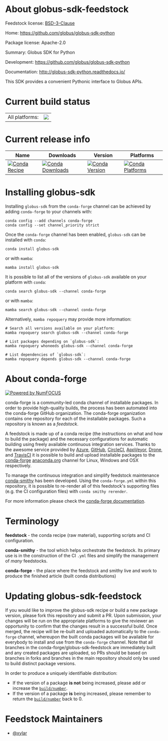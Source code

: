 About globus-sdk-feedstock
==========================

Feedstock license: [BSD-3-Clause](https://github.com/conda-forge/globus-sdk-feedstock/blob/main/LICENSE.txt)

Home: https://github.com/globus/globus-sdk-python

Package license: Apache-2.0

Summary: Globus SDK for Python

Development: https://github.com/globus/globus-sdk-python

Documentation: http://globus-sdk-python.readthedocs.io/

This SDK provides a convenient Pythonic interface to Globus APIs.

Current build status
====================


<table><tr><td>All platforms:</td>
    <td>
      <a href="https://dev.azure.com/conda-forge/feedstock-builds/_build/latest?definitionId=6239&branchName=main">
        <img src="https://dev.azure.com/conda-forge/feedstock-builds/_apis/build/status/globus-sdk-feedstock?branchName=main">
      </a>
    </td>
  </tr>
</table>

Current release info
====================

| Name | Downloads | Version | Platforms |
| --- | --- | --- | --- |
| [![Conda Recipe](https://img.shields.io/badge/recipe-globus--sdk-green.svg)](https://anaconda.org/conda-forge/globus-sdk) | [![Conda Downloads](https://img.shields.io/conda/dn/conda-forge/globus-sdk.svg)](https://anaconda.org/conda-forge/globus-sdk) | [![Conda Version](https://img.shields.io/conda/vn/conda-forge/globus-sdk.svg)](https://anaconda.org/conda-forge/globus-sdk) | [![Conda Platforms](https://img.shields.io/conda/pn/conda-forge/globus-sdk.svg)](https://anaconda.org/conda-forge/globus-sdk) |

Installing globus-sdk
=====================

Installing `globus-sdk` from the `conda-forge` channel can be achieved by adding `conda-forge` to your channels with:

```
conda config --add channels conda-forge
conda config --set channel_priority strict
```

Once the `conda-forge` channel has been enabled, `globus-sdk` can be installed with `conda`:

```
conda install globus-sdk
```

or with `mamba`:

```
mamba install globus-sdk
```

It is possible to list all of the versions of `globus-sdk` available on your platform with `conda`:

```
conda search globus-sdk --channel conda-forge
```

or with `mamba`:

```
mamba search globus-sdk --channel conda-forge
```

Alternatively, `mamba repoquery` may provide more information:

```
# Search all versions available on your platform:
mamba repoquery search globus-sdk --channel conda-forge

# List packages depending on `globus-sdk`:
mamba repoquery whoneeds globus-sdk --channel conda-forge

# List dependencies of `globus-sdk`:
mamba repoquery depends globus-sdk --channel conda-forge
```


About conda-forge
=================

[![Powered by
NumFOCUS](https://img.shields.io/badge/powered%20by-NumFOCUS-orange.svg?style=flat&colorA=E1523D&colorB=007D8A)](https://numfocus.org)

conda-forge is a community-led conda channel of installable packages.
In order to provide high-quality builds, the process has been automated into the
conda-forge GitHub organization. The conda-forge organization contains one repository
for each of the installable packages. Such a repository is known as a *feedstock*.

A feedstock is made up of a conda recipe (the instructions on what and how to build
the package) and the necessary configurations for automatic building using freely
available continuous integration services. Thanks to the awesome service provided by
[Azure](https://azure.microsoft.com/en-us/services/devops/), [GitHub](https://github.com/),
[CircleCI](https://circleci.com/), [AppVeyor](https://www.appveyor.com/),
[Drone](https://cloud.drone.io/welcome), and [TravisCI](https://travis-ci.com/)
it is possible to build and upload installable packages to the
[conda-forge](https://anaconda.org/conda-forge) [anaconda.org](https://anaconda.org/)
channel for Linux, Windows and OSX respectively.

To manage the continuous integration and simplify feedstock maintenance
[conda-smithy](https://github.com/conda-forge/conda-smithy) has been developed.
Using the ``conda-forge.yml`` within this repository, it is possible to re-render all of
this feedstock's supporting files (e.g. the CI configuration files) with ``conda smithy rerender``.

For more information please check the [conda-forge documentation](https://conda-forge.org/docs/).

Terminology
===========

**feedstock** - the conda recipe (raw material), supporting scripts and CI configuration.

**conda-smithy** - the tool which helps orchestrate the feedstock.
                   Its primary use is in the construction of the CI ``.yml`` files
                   and simplify the management of *many* feedstocks.

**conda-forge** - the place where the feedstock and smithy live and work to
                  produce the finished article (built conda distributions)


Updating globus-sdk-feedstock
=============================

If you would like to improve the globus-sdk recipe or build a new
package version, please fork this repository and submit a PR. Upon submission,
your changes will be run on the appropriate platforms to give the reviewer an
opportunity to confirm that the changes result in a successful build. Once
merged, the recipe will be re-built and uploaded automatically to the
`conda-forge` channel, whereupon the built conda packages will be available for
everybody to install and use from the `conda-forge` channel.
Note that all branches in the conda-forge/globus-sdk-feedstock are
immediately built and any created packages are uploaded, so PRs should be based
on branches in forks and branches in the main repository should only be used to
build distinct package versions.

In order to produce a uniquely identifiable distribution:
 * If the version of a package **is not** being increased, please add or increase
   the [``build/number``](https://docs.conda.io/projects/conda-build/en/latest/resources/define-metadata.html#build-number-and-string).
 * If the version of a package **is** being increased, please remember to return
   the [``build/number``](https://docs.conda.io/projects/conda-build/en/latest/resources/define-metadata.html#build-number-and-string)
   back to 0.

Feedstock Maintainers
=====================

* [@xylar](https://github.com/xylar/)

